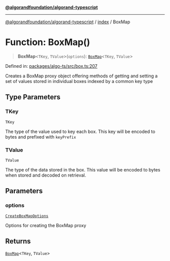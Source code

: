 [**@algorandfoundation/algorand-typescript**](../../README.md)

***

[@algorandfoundation/algorand-typescript](../../README.md) / [index](../README.md) / BoxMap

# Function: BoxMap()

> **BoxMap**\<`TKey`, `TValue`\>(`options`): [`BoxMap`](../type-aliases/BoxMap.md)\<`TKey`, `TValue`\>

Defined in: [packages/algo-ts/src/box.ts:207](https://github.com/algorandfoundation/puya-ts/blob/main/packages/algo-ts/src/box.ts#L207)

Creates a BoxMap proxy object offering methods of getting and setting a set of values stored in individual boxes indexed by a common key type

## Type Parameters

### TKey

`TKey`

The type of the value used to key each box. This key will be encoded to bytes and prefixed with `keyPrefix`

### TValue

`TValue`

The type of the data stored in the box. This value will be encoded to bytes when stored and decoded on retrieval.

## Parameters

### options

[`CreateBoxMapOptions`](../-internal-/interfaces/CreateBoxMapOptions.md)

Options for creating the BoxMap proxy

## Returns

[`BoxMap`](../type-aliases/BoxMap.md)\<`TKey`, `TValue`\>

